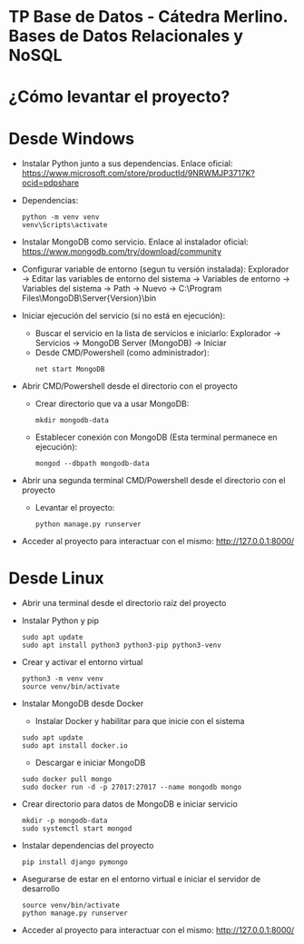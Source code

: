 # TP Base de Datos - Cátedra Merlino. Bases de Datos Relacionales y NoSQL
# ¿Cómo levantar el proyecto?
# Desde Windows
  - Instalar Python junto a sus dependencias. Enlace oficial: https://www.microsoft.com/store/productId/9NRWMJP3717K?ocid=pdpshare
  - Dependencias:
    ```
    python -m venv venv
    venv\Scripts\activate
    ```
    
  - Instalar MongoDB como servicio. Enlace al instalador oficial: https://www.mongodb.com/try/download/community
  - Configurar variable de entorno (segun tu versión instalada): Explorador -> Editar las variables de entorno del sistema -> Variables de entorno -> Variables del sistema -> Path -> Nuevo -> C:\Program Files\MongoDB\Server\{Version}\bin
  - Iniciar ejecución del servicio (si no está en ejecución):
    * Buscar el servicio en la lista de servicios e iniciarlo: Explorador -> Servicios -> MongoDB Server (MongoDB) -> Iniciar 
    * Desde CMD/Powershell (como administrador):
      ```
      net start MongoDB
      ```
   
  - Abrir CMD/Powershell desde el directorio con el proyecto
    * Crear directorio que va a usar MongoDB:
      ```
      mkdir mongodb-data
      ```
    * Establecer conexión con MongoDB (Esta terminal permanece en ejecución):
      ```
      mongod --dbpath mongodb-data
      ```
   
  - Abrir una segunda terminal CMD/Powershell desde el directorio con el proyecto
    * Levantar el proyecto:
      ```
      python manage.py runserver
      ```
  - Acceder al proyecto para interactuar con el mismo: http://127.0.0.1:8000/

# Desde Linux
  - Abrir una terminal desde el directorio raíz del proyecto
  - Instalar Python y pip
      ```
      sudo apt update
      sudo apt install python3 python3-pip python3-venv
      ```
  - Crear y activar el entorno virtual
      ```
      python3 -m venv venv
      source venv/bin/activate
      ```
  - Instalar MongoDB desde Docker
    * Instalar Docker y habilitar para que inicie con el sistema
    ```
    sudo apt update
    sudo apt install docker.io
    ```
    * Descargar e iniciar MongoDB
    ```
    sudo docker pull mongo
    sudo docker run -d -p 27017:27017 --name mongodb mongo
    ```
  - Crear directorio para datos de MongoDB e iniciar servicio
    ```
    mkdir -p mongodb-data
    sudo systemctl start mongod
    ```
  - Instalar dependencias del proyecto
    ```
    pip install django pymongo
    ```
    
  - Asegurarse de estar en el entorno virtual e iniciar el servidor de desarrollo
    ```
    source venv/bin/activate
    python manage.py runserver    
    ```
  - Acceder al proyecto para interactuar con el mismo: http://127.0.0.1:8000/
